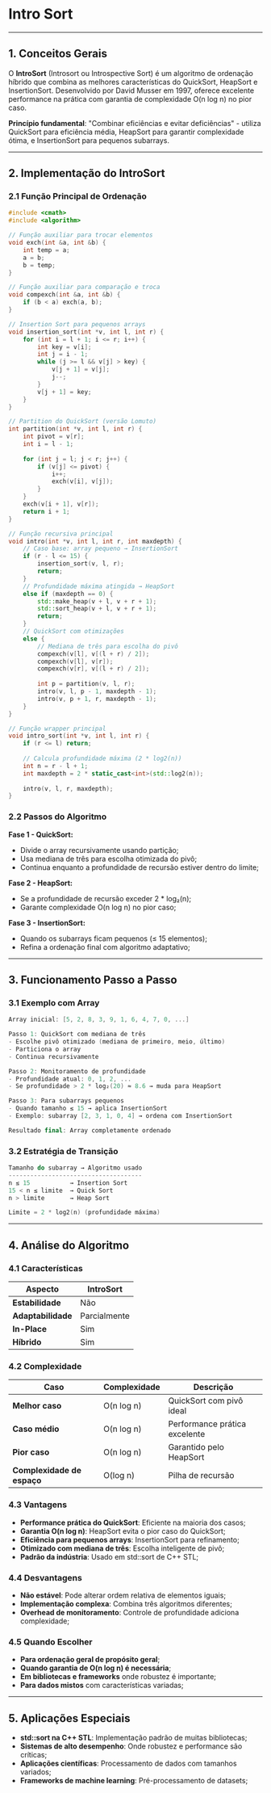 # Intro Sort

---

## 1. Conceitos Gerais

O **IntroSort** (Introsort ou Introspective Sort) é um algoritmo de ordenação híbrido que combina as melhores características do QuickSort, HeapSort e InsertionSort. Desenvolvido por David Musser em 1997, oferece excelente performance na prática com garantia de complexidade O(n log n) no pior caso.

**Princípio fundamental**: "Combinar eficiências e evitar deficiências" - utiliza QuickSort para eficiência média, HeapSort para garantir complexidade ótima, e InsertionSort para pequenos subarrays.

---

## 2. Implementação do IntroSort

### 2.1 Função Principal de Ordenação

```cpp title="Função principal do IntroSort:"
#include <cmath>
#include <algorithm>

// Função auxiliar para trocar elementos
void exch(int &a, int &b) {
    int temp = a;
    a = b;
    b = temp;
}

// Função auxiliar para comparação e troca
void compexch(int &a, int &b) {
    if (b < a) exch(a, b);
}

// Insertion Sort para pequenos arrays
void insertion_sort(int *v, int l, int r) {
    for (int i = l + 1; i <= r; i++) {
        int key = v[i];
        int j = i - 1;
        while (j >= l && v[j] > key) {
            v[j + 1] = v[j];
            j--;
        }
        v[j + 1] = key;
    }
}

// Partition do QuickSort (versão Lomuto)
int partition(int *v, int l, int r) {
    int pivot = v[r];
    int i = l - 1;
    
    for (int j = l; j < r; j++) {
        if (v[j] <= pivot) {
            i++;
            exch(v[i], v[j]);
        }
    }
    exch(v[i + 1], v[r]);
    return i + 1;
}

// Função recursiva principal
void intro(int *v, int l, int r, int maxdepth) {
    // Caso base: array pequeno → InsertionSort
    if (r - l <= 15) {
        insertion_sort(v, l, r);
        return;
    }
    // Profundidade máxima atingida → HeapSort
    else if (maxdepth == 0) {
        std::make_heap(v + l, v + r + 1);
        std::sort_heap(v + l, v + r + 1);
        return;
    }
    // QuickSort com otimizações
    else {
        // Mediana de três para escolha do pivô
        compexch(v[l], v[(l + r) / 2]);
        compexch(v[l], v[r]);
        compexch(v[r], v[(l + r) / 2]);
        
        int p = partition(v, l, r);
        intro(v, l, p - 1, maxdepth - 1);
        intro(v, p + 1, r, maxdepth - 1);
    }
}

// Função wrapper principal
void intro_sort(int *v, int l, int r) {
    if (r <= l) return;
    
    // Calcula profundidade máxima (2 * log2(n))
    int n = r - l + 1;
    int maxdepth = 2 * static_cast<int>(std::log2(n));
    
    intro(v, l, r, maxdepth);
}
```

### 2.2 Passos do Algoritmo

**Fase 1 - QuickSort:**
- Divide o array recursivamente usando partição;
- Usa mediana de três para escolha otimizada do pivô;
- Continua enquanto a profundidade de recursão estiver dentro do limite;

**Fase 2 - HeapSort:**
- Se a profundidade de recursão exceder 2 * log₂(n);
- Garante complexidade O(n log n) no pior caso;

**Fase 3 - InsertionSort:**
- Quando os subarrays ficam pequenos (≤ 15 elementos);
- Refina a ordenação final com algoritmo adaptativo;

---

## 3. Funcionamento Passo a Passo

### 3.1 Exemplo com Array

```cpp title="Exemplo: Array de 20 elementos"
Array inicial: [5, 2, 8, 3, 9, 1, 6, 4, 7, 0, ...]

Passo 1: QuickSort com mediana de três
- Escolhe pivô otimizado (mediana de primeiro, meio, último)
- Particiona o array
- Continua recursivamente

Passo 2: Monitoramento de profundidade
- Profundidade atual: 0, 1, 2, ... 
- Se profundidade > 2 * log₂(20) ≈ 8.6 → muda para HeapSort

Passo 3: Para subarrays pequenos
- Quando tamanho ≤ 15 → aplica InsertionSort
- Exemplo: subarray [2, 3, 1, 0, 4] → ordena com InsertionSort

Resultado final: Array completamente ordenado
```

### 3.2 Estratégia de Transição

```cpp title="Lógica de transição entre algoritmos:"
Tamanho do subarray → Algoritmo usado
-------------------------------------
n ≤ 15           → Insertion Sort
15 < n ≤ limite  → Quick Sort
n > limite       → Heap Sort

Limite = 2 * log2(n) (profundidade máxima)
```

---

## 4. Análise do Algoritmo

### 4.1 Características
| Aspecto | IntroSort |
|---------|-----------|
| **Estabilidade** | Não |
| **Adaptabilidade** | Parcialmente |
| **In-Place** | Sim |
| **Híbrido** | Sim |

### 4.2 Complexidade
| Caso | Complexidade | Descrição |
|------|-------------|-----------|
| **Melhor caso** | O(n log n) | QuickSort com pivô ideal |
| **Caso médio** | O(n log n) | Performance prática excelente |
| **Pior caso** | O(n log n) | Garantido pelo HeapSort |
| **Complexidade de espaço** | O(log n) | Pilha de recursão |

### 4.3 Vantagens
- **Performance prática do QuickSort**: Eficiente na maioria dos casos;
- **Garantia O(n log n)**: HeapSort evita o pior caso do QuickSort;
- **Eficiência para pequenos arrays**: InsertionSort para refinamento;
- **Otimizado com mediana de três**: Escolha inteligente de pivô;
- **Padrão da indústria**: Usado em std::sort de C++ STL;

### 4.4 Desvantagens
- **Não estável**: Pode alterar ordem relativa de elementos iguais;
- **Implementação complexa**: Combina três algoritmos diferentes;
- **Overhead de monitoramento**: Controle de profundidade adiciona complexidade;

### 4.5 Quando Escolher 
- **Para ordenação geral de propósito geral**;
- **Quando garantia de O(n log n) é necessária**;
- **Em bibliotecas e frameworks** onde robustez é importante;
- **Para dados mistos** com características variadas;

---


## 5. Aplicações Especiais
- **std::sort na C++ STL**: Implementação padrão de muitas bibliotecas;
- **Sistemas de alto desempenho**: Onde robustez e performance são críticas;
- **Aplicações científicas**: Processamento de dados com tamanhos variados;
- **Frameworks de machine learning**: Pré-processamento de datasets;